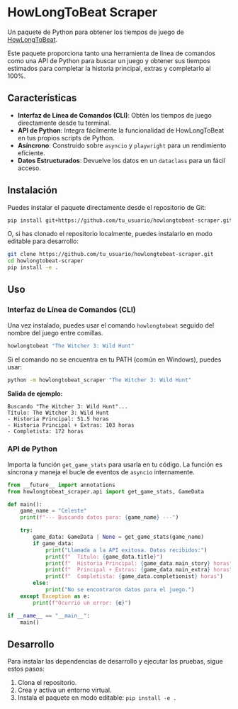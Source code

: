 # HowLongToBeat Scraper

Un paquete de Python para obtener los tiempos de juego de [HowLongToBeat](https://howlongtobeat.com).

Este paquete proporciona tanto una herramienta de línea de comandos como una API de Python para buscar un juego y obtener sus tiempos estimados para completar la historia principal, extras y completarlo al 100%.

## Características

-   **Interfaz de Línea de Comandos (CLI)**: Obtén los tiempos de juego directamente desde tu terminal.
-   **API de Python**: Integra fácilmente la funcionalidad de HowLongToBeat en tus propios scripts de Python.
-   **Asíncrono**: Construido sobre `asyncio` y `playwright` para un rendimiento eficiente.
-   **Datos Estructurados**: Devuelve los datos en un `dataclass` para un fácil acceso.

## Instalación

Puedes instalar el paquete directamente desde el repositorio de Git:

```bash
pip install git+https://github.com/tu_usuario/howlongtobeat-scraper.git
```

O, si has clonado el repositorio localmente, puedes instalarlo en modo editable para desarrollo:

```bash
git clone https://github.com/tu_usuario/howlongtobeat-scraper.git
cd howlongtobeat-scraper
pip install -e .
```

## Uso

### Interfaz de Línea de Comandos (CLI)

Una vez instalado, puedes usar el comando `howlongtobeat` seguido del nombre del juego entre comillas.

```bash
howlongtobeat "The Witcher 3: Wild Hunt"
```

Si el comando no se encuentra en tu PATH (común en Windows), puedes usar:

```bash
python -m howlongtobeat_scraper "The Witcher 3: Wild Hunt"
```

**Salida de ejemplo:**

```
Buscando "The Witcher 3: Wild Hunt"...
Título: The Witcher 3: Wild Hunt
- Historia Principal: 51.5 horas
- Historia Principal + Extras: 103 horas
- Completista: 172 horas
```

### API de Python

Importa la función `get_game_stats` para usarla en tu código. La función es síncrona y maneja el bucle de eventos de `asyncio` internamente.

```python
from __future__ import annotations
from howlongtobeat_scraper.api import get_game_stats, GameData

def main():
    game_name = "Celeste"
    print(f"--- Buscando datos para: {game_name} ---")

    try:
        game_data: GameData | None = get_game_stats(game_name)
        if game_data:
            print("Llamada a la API exitosa. Datos recibidos:")
            print(f"  Título: {game_data.title}")
            print(f"  Historia Principal: {game_data.main_story} horas")
            print(f"  Principal + Extras: {game_data.main_extra} horas")
            print(f"  Completista: {game_data.completionist} horas")
        else:
            print("No se encontraron datos para el juego.")
    except Exception as e:
        print(f"Ocurrió un error: {e}")

if __name__ == "__main__":
    main()
```

## Desarrollo

Para instalar las dependencias de desarrollo y ejecutar las pruebas, sigue estos pasos:

1.  Clona el repositorio.
2.  Crea y activa un entorno virtual.
3.  Instala el paquete en modo editable: `pip install -e .`